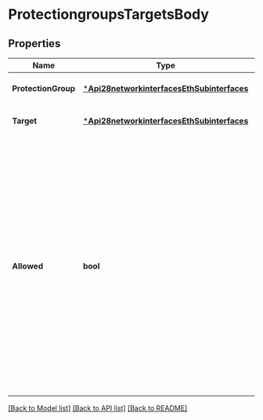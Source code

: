 # ProtectiongroupsTargetsBody

## Properties
Name | Type | Description | Notes
------------ | ------------- | ------------- | -------------
**ProtectionGroup** | [***Api28networkinterfacesEthSubinterfaces**](api2.8networkinterfaces_eth_subinterfaces.md) |  | [optional] [default to null]
**Target** | [***Api28networkinterfacesEthSubinterfaces**](api2.8networkinterfaces_eth_subinterfaces.md) |  | [optional] [default to null]
**Allowed** | **bool** | If set to &#x60;true&#x60;, the target array has allowed the source array to replicate protection group data to the target array. If set to &#x60;false&#x60;, the target array has not allowed the source array to replicate protection group data to the target. target-protection-group | [optional] [default to null]

[[Back to Model list]](../README.md#documentation-for-models) [[Back to API list]](../README.md#documentation-for-api-endpoints) [[Back to README]](../README.md)

